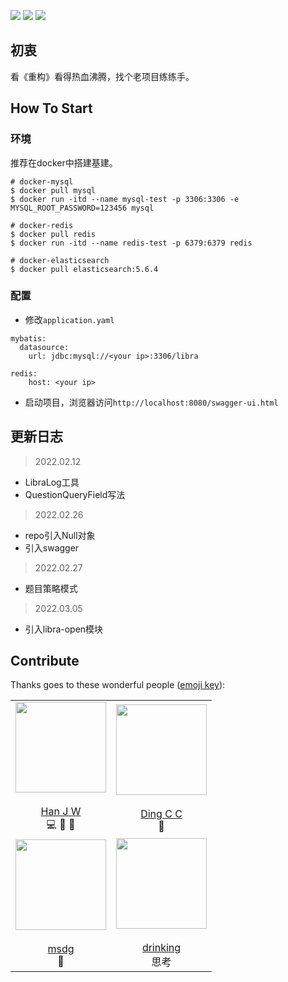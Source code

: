 ![](https://img.shields.io/badge/status-active-brightgreen) ![](https://img.shields.io/badge/contibutor-4-blue) ![](https://img.shields.io/badge/license-MIT-blue)

## 初衷

看《重构》看得热血沸腾，找个老项目练练手。

## How To Start

### 环境
推荐在docker中搭建基建。
```
# docker-mysql
$ docker pull mysql
$ docker run -itd --name mysql-test -p 3306:3306 -e MYSQL_ROOT_PASSWORD=123456 mysql

# docker-redis
$ docker pull redis
$ docker run -itd --name redis-test -p 6379:6379 redis

# docker-elasticsearch
$ docker pull elasticsearch:5.6.4
```

### 配置
- 修改`application.yaml`
```
mybatis:
  datasource:
    url: jdbc:mysql://<your ip>:3306/libra

redis:
    host: <your ip>
```
- 启动项目，浏览器访问`http://localhost:8080/swagger-ui.html`

## 更新日志

> 2022.02.12
- LibraLog工具
- QuestionQueryField写法

> 2022.02.26
- repo引入Null对象
- 引入swagger

> 2022.02.27
- 题目策略模式

> 2022.03.05
- 引入libra-open模块

## Contribute
Thanks goes to these wonderful people ([emoji key](https://allcontributors.org/docs/en/emoji-key)):

|        |   |
| :-----------: | :-----------: |
| <div align="center"><img width="145" height="145" src="https://s2.loli.net/2021/12/14/jlaXEkN8GOLdKRu.jpg"/></div> <br>[Han J W](https://github.com/NjustJiaweihan) <br>💻 🎨 🤔     | <div align="center"><img width="145" height="145" src="https://s2.loli.net/2021/12/15/JcN5GH4f7kATjuZ.jpg"/></div> <br>[Ding C C](https://github.com/1589371038) <br>👀      |
|<div align="center"><img width="145" height="145" src="https://s2.loli.net/2021/12/15/CvZkp9x7YBb1n2l.jpg"/></div> <br>[msdg](https://github.com/dm4157) <br> 🐛 | <div align="center"><img width="145" height="145" src="https://s2.loli.net/2021/12/15/ZSlECTWI67YgF2i.jpg"/></div> <br>[drinking](https://github.com/drinking) <br> 思考 |

